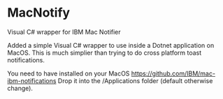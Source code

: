 # MacNotify
Visual C# wrapper for IBM Mac Notifier 

Added a simple Visual C# wrapper to use inside a Dotnet application on MacOS. 
This is much simplier than trying to do cross platform toast notifications. 

You need to have installed on your MacOS
https://github.com/IBM/mac-ibm-notifications
Drop it into the /Applications folder (default otherwise change).

